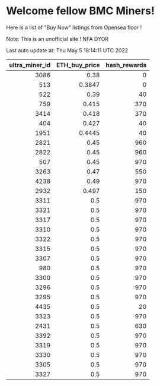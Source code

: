 # Welcome fellow BMC Miners!
Here is a list of "Buy Now" listings from Opensea floor !

Note: This is an unofficial site ! NFA DYOR


Last auto update at: Thu May  5 18:14:11 UTC 2022


|   ultra_miner_id |   ETH_buy_price |   hash_rewards |
|-----------------:|----------------:|---------------:|
|             3086 |          0.38   |              0 |
|              513 |          0.3847 |              0 |
|              522 |          0.39   |             40 |
|              759 |          0.415  |            370 |
|             3414 |          0.418  |            370 |
|              404 |          0.427  |             40 |
|             1951 |          0.4445 |             40 |
|             2821 |          0.45   |            960 |
|             2822 |          0.45   |            960 |
|              507 |          0.45   |            970 |
|             3263 |          0.47   |            550 |
|             4238 |          0.49   |            970 |
|             2932 |          0.497  |            150 |
|             3311 |          0.5    |            970 |
|             3321 |          0.5    |            970 |
|             3317 |          0.5    |            970 |
|             3310 |          0.5    |            970 |
|             3322 |          0.5    |            970 |
|             3315 |          0.5    |            970 |
|             3307 |          0.5    |            970 |
|              980 |          0.5    |            970 |
|             3300 |          0.5    |            970 |
|             3296 |          0.5    |            970 |
|             3295 |          0.5    |            970 |
|             4435 |          0.5    |             20 |
|             3323 |          0.5    |            970 |
|             2431 |          0.5    |            630 |
|             3392 |          0.5    |            970 |
|             3319 |          0.5    |            970 |
|             3330 |          0.5    |            970 |
|             3305 |          0.5    |            970 |
|             3327 |          0.5    |            970 |